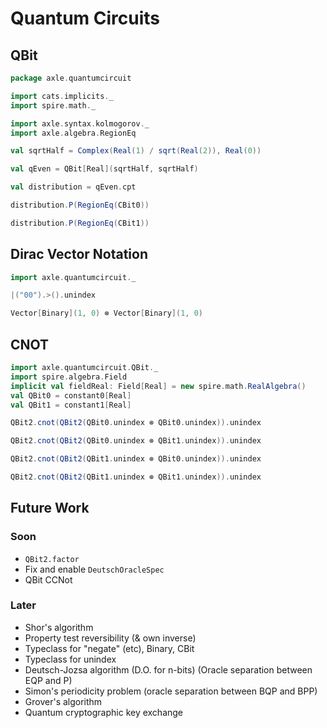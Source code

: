 # Quantum Circuits

## QBit

```scala mdoc:silent
package axle.quantumcircuit

import cats.implicits._
import spire.math._

import axle.syntax.kolmogorov._
import axle.algebra.RegionEq

val sqrtHalf = Complex(Real(1) / sqrt(Real(2)), Real(0))

val qEven = QBit[Real](sqrtHalf, sqrtHalf)

val distribution = qEven.cpt
```

```scala mdoc
distribution.P(RegionEq(CBit0))

distribution.P(RegionEq(CBit1))
```

## Dirac Vector Notation

```scala mdoc:silent:reset
import axle.quantumcircuit._
```

```scala mdoc
|("00").>().unindex

Vector[Binary](1, 0) ⊗ Vector[Binary](1, 0)
```

## CNOT

```scala mdoc:silent:reset
import axle.quantumcircuit.QBit._
import spire.algebra.Field
implicit val fieldReal: Field[Real] = new spire.math.RealAlgebra()
val QBit0 = constant0[Real]
val QBit1 = constant1[Real]
```

```scala mdoc
QBit2.cnot(QBit2(QBit0.unindex ⊗ QBit0.unindex)).unindex

QBit2.cnot(QBit2(QBit0.unindex ⊗ QBit1.unindex)).unindex

QBit2.cnot(QBit2(QBit1.unindex ⊗ QBit0.unindex)).unindex

QBit2.cnot(QBit2(QBit1.unindex ⊗ QBit1.unindex)).unindex
```

## Future Work

### Soon

* `QBit2.factor`
* Fix and enable `DeutschOracleSpec`
* QBit CCNot

### Later

* Shor's algorithm
* Property test reversibility (& own inverse)
* Typeclass for "negate" (etc), Binary, CBit
* Typeclass for unindex
* Deutsch-Jozsa algorithm (D.O. for n-bits) (Oracle separation between EQP and P)
* Simon's periodicity problem (oracle separation between BQP and BPP)
* Grover's algorithm
* Quantum cryptographic key exchange
